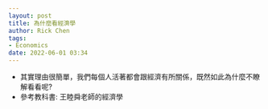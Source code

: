 ```yaml
---
layout: post
title: 為什麼看經濟學
author: Rick Chen
tags:
- Economics
date: 2022-06-01 03:34 
---
```

* 其實理由很簡單，我們每個人活著都會跟經濟有所關係，既然如此為什麼不瞭解看看呢?
* 參考教科書: 王睦舜老師的經濟學
